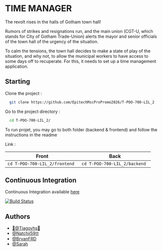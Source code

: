 # TIME MANAGER

The revolt rises in the halls of Gotham town hall!


Rumors of strikes and resignations run, and the main union (CGT-U, which stands for City of
Gotham Trade-Union) alerts the mayor and senior officials of the town hall of the urgency of the
situation.

To calm the tensions, the town hall decides to make a state of play of the situation, and why not,
to allow the municipal workers to have access to some days off to recuperate.
For this, it needs to set up a time management application.


## Starting

Clone the project :

```bash
  git clone https://github.com/EpitechMscProPromo2026/T-POO-700-LIL_2
```

Go to the project directory :

```bash
  cd T-POO-700-LIL_2/
```

To run projet, you may go to both folder (backend & frontend) and follow the instructions in the readme 

Link :


| Front  |  Back |
| --------------- | ---------| 
| ``cd T-POO-700-LIL_2/frontend ``   |  ``cd T-POO-700-LIL_2/backend ``   |


## Continuous Integration
Continuous Integration available [here](https://github.com/BryanFRD/PISCINE_MSc1) 

[![Build Status](https://travis-ci.com/BryanFRD/PISCINE_MSc1.svg?branch=master)](https://travis-ci.com/BryanFRD/PISCINE_MSc1)

## Authors

- [🦍@Tiagovhs🐉](https://github.com/Tiagovhs)
- [@Natchii59🤓](https://github.com/Natchii59)
- [@BryanFRD](https://github.com/BryanFRD)
- [@Sarah](https://github.com/dumbfacemonster)
